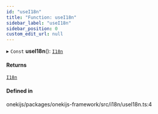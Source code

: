 ```yaml
---
id: "useI18n"
title: "Function: useI18n"
sidebar_label: "useI18n"
sidebar_position: 0
custom_edit_url: null
---
```


▸ `Const` **useI18n**(): [`I18n`](../interfaces/I18n.md)

#### Returns

[`I18n`](../interfaces/I18n.md)

#### Defined in

onekijs/packages/onekijs-framework/src/i18n/useI18n.ts:4
